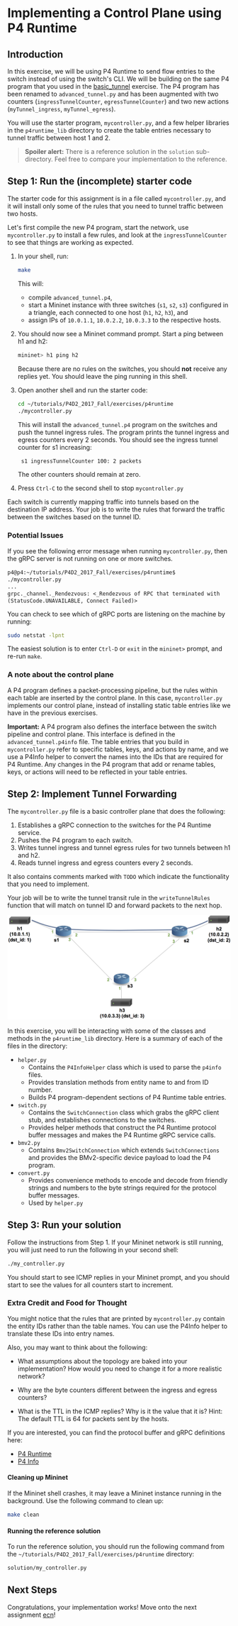 # Implementing a Control Plane using P4 Runtime

## Introduction

In this exercise, we will be using P4 Runtime to send flow entries to the 
switch instead of using the switch's CLI. We will be building on the same P4
program that you used in the [basic_tunnel](../basic_tunnel) exercise. The
P4 program has been renamed to `advanced_tunnel.py` and has been augmented
with two counters (`ingressTunnelCounter`, `egressTunnelCounter`) and
two new actions (`myTunnel_ingress`, `myTunnel_egress`).
 
You will use the starter program, `mycontroller.py`, and a few helper
libraries in the `p4runtime_lib` directory to create the table entries
necessary to tunnel traffic between host 1 and 2.

> **Spoiler alert:** There is a reference solution in the `solution`
> sub-directory. Feel free to compare your implementation to the
> reference.

## Step 1: Run the (incomplete) starter code

The starter code for this assignment is in a file called `mycontroller.py`,
and it will install only some of the rules that you need to tunnel traffic between
two hosts.

Let's first compile the new P4 program, start the network, use `mycontroller.py`
to install a few rules, and look at the `ingressTunnelCounter` to see that things
are working as expected.

1. In your shell, run:
   ```bash
   make
   ```
   This will:
   * compile `advanced_tunnel.p4`,
   * start a Mininet instance with three switches (`s1`, `s2`, `s3`)
     configured in a triangle, each connected to one host (`h1`, `h2`, `h3`), and
   * assign IPs of `10.0.1.1`, `10.0.2.2`, `10.0.3.3` to the respective hosts.

2. You should now see a Mininet command prompt. Start a ping between h1 and h2:
   ```bash
   mininet> h1 ping h2
   ```
   Because there are no rules on the switches, you should **not** receive any
   replies yet. You should leave the ping running in this shell.
   
3. Open another shell and run the starter code:
   ```bash
   cd ~/tutorials/P4D2_2017_Fall/exercises/p4runtime
   ./mycontroller.py
   ```
   This will install the `advanced_tunnel.p4` program on the switches and push the
   tunnel ingress rules.
   The program prints the tunnel ingress and egress counters every 2 seconds.
   You should see the ingress tunnel counter for s1 increasing:
   ```
    s1 ingressTunnelCounter 100: 2 packets
   ```
   The other counters should remain at zero. 

4. Press `Ctrl-C` to the second shell to stop `mycontroller.py`

Each switch is currently mapping traffic into tunnels based on the destination IP
address. Your job is to write the rules that forward the traffic between the switches
based on the tunnel ID.

### Potential Issues

If you see the following error message when running `mycontroller.py`, then
the gRPC server is not running on one or more switches.

```
p4@p4:~/tutorials/P4D2_2017_Fall/exercises/p4runtime$ ./mycontroller.py
...
grpc._channel._Rendezvous: <_Rendezvous of RPC that terminated with (StatusCode.UNAVAILABLE, Connect Failed)>
```

You can check to see which of gRPC ports are listening on the machine by running:
```bash
sudo netstat -lpnt
```

The easiest solution is to enter `Ctrl-D` or `exit` in the `mininet>` prompt,
and re-run `make`.

### A note about the control plane

A P4 program defines a packet-processing pipeline, but the rules
within each table are inserted by the control plane. In this case,
`mycontroller.py` implements our control plane, instead of installing static
table entries like we have in the previous exercises.

**Important:** A P4 program also defines the interface between the
switch pipeline and control plane. This interface is defined in the
`advanced_tunnel.p4info` file. The table entries that you build in `mycontroller.py`
refer to specific tables, keys, and actions by name, and we use a P4Info helper
to convert the names into the IDs that are required for P4 Runtime. Any changes
in the P4 program that add or rename tables, keys, or actions will need to be
reflected in your table entries.

## Step 2: Implement Tunnel Forwarding

The `mycontroller.py` file is a basic controller plane that does the following:
1. Establishes a gRPC connection to the switches for the P4 Runtime service.
2. Pushes the P4 program to each switch.
3. Writes tunnel ingress and tunnel egress rules for two tunnels between h1 and h2.
4. Reads tunnel ingress and egress counters every 2 seconds.

It also contains comments marked with `TODO` which indicate the functionality
that you need to implement.

Your job will be to write the tunnel transit rule in the `writeTunnelRules` function
that will match on tunnel ID and forward packets to the next hop.

![topology](../basic_tunnel/topo.png)

In this exercise, you will be interacting with some of the classes and methods in
the `p4runtime_lib` directory. Here is a summary of each of the files in the directory:
- `helper.py`
  - Contains the `P4InfoHelper` class which is used to parse the `p4info` files.
  - Provides translation methods from entity name to and from ID number.
  - Builds P4 program-dependent sections of P4 Runtime table entries.
- `switch.py`
  - Contains the `SwitchConnection` class which grabs the gRPC client stub, and
    establishes connections to the switches.
  - Provides helper methods that construct the P4 Runtime protocol buffer messages
    and makes the P4 Runtime gRPC service calls.
- `bmv2.py`
  - Contains `Bmv2SwitchConnection` which extends `SwitchConnections` and provides
    the BMv2-specific device payload to load the P4 program.
- `convert.py`
  - Provides convenience methods to encode and decode from friendly strings and
    numbers to the byte strings required for the protocol buffer messages.
  - Used by `helper.py`


## Step 3: Run your solution

Follow the instructions from Step 1. If your Mininet network is still running,
you will just need to run the following in your second shell:
```bash
./my_controller.py
```

You should start to see ICMP replies in your Mininet prompt, and you should start to
see the values for all counters start to increment.

### Extra Credit and Food for Thought 

You might notice that the rules that are printed by `mycontroller.py` contain the entity
IDs rather than the table names. You can use the P4Info helper to translate these IDs
into entry names. 

Also, you may want to think about the following:
- What assumptions about the topology are baked into your implementation? How would you
need to change it for a more realistic network?

- Why are the byte counters different between the ingress and egress counters?

- What is the TTL in the ICMP replies? Why is it the value that it is?
Hint: The default TTL is 64 for packets sent by the hosts.

If you are interested, you can find the protocol buffer and gRPC definitions here:
- [P4 Runtime](https://github.com/p4lang/PI/blob/master/proto/p4/p4runtime.proto)
- [P4 Info](https://github.com/p4lang/PI/blob/master/proto/p4/config/p4info.proto)

#### Cleaning up Mininet

If the Mininet shell crashes, it may leave a Mininet instance
running in the background. Use the following command to clean up:
```bash
make clean
```

#### Running the reference solution

To run the reference solution, you should run the following command from the
`~/tutorials/P4D2_2017_Fall/exercises/p4runtime` directory:
```bash
solution/my_controller.py
```


## Next Steps

Congratulations, your implementation works! Move onto the next assignment
[ecn](../ecn)!

